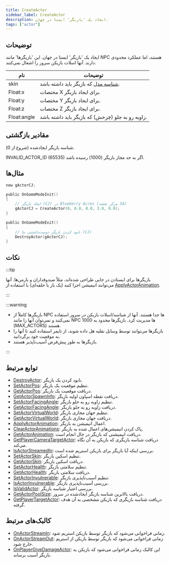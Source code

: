 ```yaml
---
title: CreateActor
sidebar_label: CreateActor
description: ایجاد یک 'بازیگر' ایستا در جهان.
tags: ["actor"]
---
```


<VersionWarn version='SA-MP 0.3.7' />

## توضیحات

ایجاد یک 'بازیگر' ایستا در جهان. این 'بازیگرها' مانند NPC هستند، اما عملکرد محدودی دارند. آنها اسلات بازیکن سرور را اشغال نمی‌کنند.

| نام         | توضیحات                                                      |
| ----------- | ------------------------------------------------------------ |
| skin        | [شناسه مدل](../resources/skins) که بازیگر باید داشته باشد.    |
| Float:x     | مختصات X برای ایجاد بازیگر.                                   |
| Float:y     | مختصات Y برای ایجاد بازیگر.                                   |
| Float:z     | مختصات Z برای ایجاد بازیگر.                                   |
| Float:angle | زاویه رو به جلو (چرخش) که بازیگر باید داشته باشد.              |

## مقادیر بازگشتی

شناسه بازیگر ایجادشده (شروع از 0).

INVALID_ACTOR_ID (65535) اگر به حد مجاز بازیگر (1000) رسیده باشد.

## مثال‌ها

```c
new gActorCJ;

public OnGameModeInit()
{
    // ایجاد بازیگر (CJ) در Blueberry Acres (مرکز نقشه SA)
    gActorCJ = CreateActor(0, 0.0, 0.0, 3.0, 0.0);
}

public OnGameModeExit()
{
    // نابود کردن بازیگر دوست‌داشتنی ما (CJ)
    DestroyActor(gActorCJ);
}
```

## نکات

:::tip

بازیگرها برای ایستادن در جایی طراحی شده‌اند، مثلاً صندوقداران و بارمن‌ها. آنها می‌توانند انیمیشن اجرا کنند (یک بار یا حلقه‌ای) با استفاده از [ApplyActorAnimation](ApplyActorAnimation).

:::

:::warning

- بازیگرها کاملاً از NPC ها جدا هستند. آنها از شناسه/اسلات بازیکن در سرور استفاده نمی‌کنند و نمی‌توان آنها را مانند NPC ها مدیریت کرد. بازیگرها محدود به 1000 (MAX_ACTORS) هستند.
- بازیگرها می‌توانند توسط وسایل نقلیه هل داده شوند، از تایمر استفاده کنید تا آنها را به موقعیت خود برگردانید.
- بازیگرها به طور پیش‌فرض آسیب‌ناپذیر هستند.

:::

## توابع مرتبط

- [DestroyActor](DestroyActor): نابود کردن یک بازیگر.
- [SetActorPos](SetActorPos): تنظیم موقعیت یک بازیگر.
- [GetActorPos](GetActorPos): دریافت موقعیت یک بازیگر.
- [GetActorSpawnInfo](GetActorSpawnInfo): دریافت نقطه اسپاون اولیه بازیگر.
- [SetActorFacingAngle](SetActorFacingAngle): تنظیم زاویه رو به جلو بازیگر.
- [GetActorFacingAngle](GetActorFacingAngle): دریافت زاویه رو به جلو بازیگر.
- [SetActorVirtualWorld](SetActorVirtualWorld): تنظیم جهان مجازی بازیگر.
- [GetActorVirtualWorld](GetActorVirtualWorld): دریافت جهان مجازی بازیگر.
- [ApplyActorAnimation](ApplyActorAnimation): اعمال انیمیشن به بازیگر.
- [ClearActorAnimations](ClearActorAnimations): پاک کردن انیمیشن‌های اعمال شده به بازیگر.
- [GetActorAnimation](GetActorAnimation): دریافت انیمیشنی که بازیگر در حال انجام است.
- [GetPlayerCameraTargetActor](GetPlayerCameraTargetActor): دریافت شناسه بازیگری که بازیکن به آن نگاه می‌کند.
- [IsActorStreamedIn](IsActorStreamedIn): بررسی اینکه آیا بازیگر برای بازیکن استریم شده است.
- [SetActorSkin](SetActorSkin): تنظیم اسکین بازیگر.
- [GetActorSkin](GetActorSkin): دریافت اسکین بازیگر.
- [SetActorHealth](SetActorHealth): تنظیم سلامتی بازیگر.
- [GetActorHealth](GetActorHealth): دریافت سلامتی بازیگر.
- [SetActorInvulnerable](SetActorInvulnerable): تنظیم آسیب‌ناپذیری بازیگر.
- [IsActorInvulnerable](IsActorInvulnerable): بررسی آسیب‌ناپذیری بازیگر.
- [IsValidActor](IsValidActor): بررسی اعتبار شناسه بازیگر.
- [GetActorPoolSize](GetActorPoolSize): دریافت بالاترین شناسه بازیگر ایجادشده در سرور.
- [GetPlayerTargetActor](GetPlayerTargetActor): دریافت شناسه بازیگری که بازیکن مشخصی به آن هدف گرفته.

## کالبک‌های مرتبط

- [OnActorStreamIn](../callbacks/OnActorStreamIn): زمانی فراخوانی می‌شود که بازیگر توسط بازیکن استریم شود.
- [OnActorStreamOut](../callbacks/OnActorStreamOut): زمانی فراخوانی می‌شود که بازیگر توسط بازیکن از استریم خارج شود.
- [OnPlayerGiveDamageActor](../callbacks/OnPlayerGiveDamageActor): این کالبک زمانی فراخوانی می‌شود که بازیکن به بازیگر آسیب برساند.

